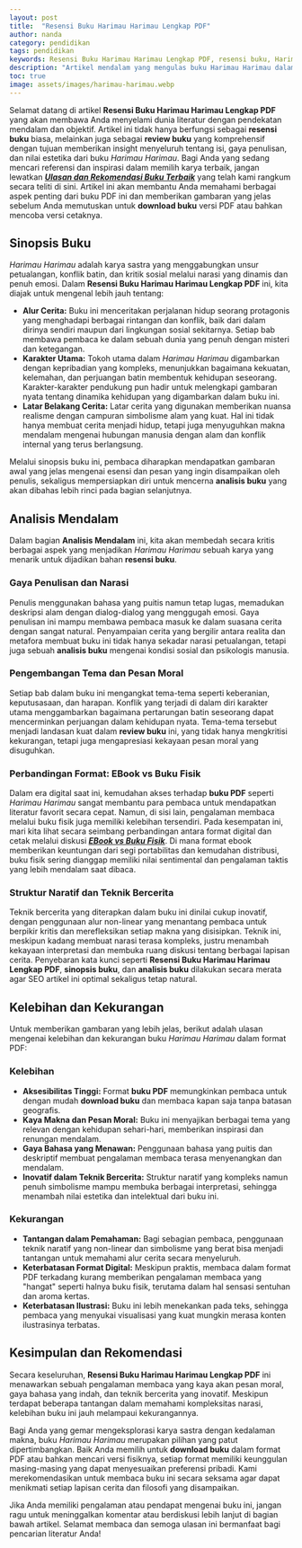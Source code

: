 ```yaml
---
layout: post
title:  "Resensi Buku Harimau Harimau Lengkap PDF"
author: nanda
category: pendidikan
tags: pendidikan
keywords: Resensi Buku Harimau Harimau Lengkap PDF, resensi buku, Harimau Harimau, buku PDF, review buku, analisis buku, sinopsis buku, download buku
description: "Artikel mendalam yang mengulas buku Harimau Harimau dalam format PDF secara komprehensif, membahas sinopsis, analisis mendalam, kelebihan, kekurangan, serta perbandingan EBook vs Buku Fisik."
toc: true
image: assets/images/harimau-harimau.webp
---
```


Selamat datang di artikel **Resensi Buku Harimau Harimau Lengkap PDF** yang akan membawa Anda menyelami dunia literatur dengan pendekatan mendalam dan objektif. Artikel ini tidak hanya berfungsi sebagai **resensi buku** biasa, melainkan juga sebagai **review buku** yang komprehensif dengan tujuan memberikan insight menyeluruh tentang isi, gaya penulisan, dan nilai estetika dari buku *Harimau Harimau*. Bagi Anda yang sedang mencari referensi dan inspirasi dalam memilih karya terbaik, jangan lewatkan ***[Ulasan dan Rekomendasi Buku Terbaik](https://kertaswarna.id)*** yang telah kami rangkum secara teliti di sini. Artikel ini akan membantu Anda memahami berbagai aspek penting dari buku PDF ini dan memberikan gambaran yang jelas sebelum Anda memutuskan untuk **download buku** versi PDF atau bahkan mencoba versi cetaknya.

## Sinopsis Buku

*Harimau Harimau* adalah karya sastra yang menggabungkan unsur petualangan, konflik batin, dan kritik sosial melalui narasi yang dinamis dan penuh emosi. Dalam **Resensi Buku Harimau Harimau Lengkap PDF** ini, kita diajak untuk mengenal lebih jauh tentang:
 
- **Alur Cerita:** Buku ini menceritakan perjalanan hidup seorang protagonis yang menghadapi berbagai rintangan dan konflik, baik dari dalam dirinya sendiri maupun dari lingkungan sosial sekitarnya. Setiap bab membawa pembaca ke dalam sebuah dunia yang penuh dengan misteri dan ketegangan.
- **Karakter Utama:** Tokoh utama dalam *Harimau Harimau* digambarkan dengan kepribadian yang kompleks, menunjukkan bagaimana kekuatan, kelemahan, dan perjuangan batin membentuk kehidupan seseorang. Karakter-karakter pendukung pun hadir untuk melengkapi gambaran nyata tentang dinamika kehidupan yang digambarkan dalam buku ini.
- **Latar Belakang Cerita:** Latar cerita yang digunakan memberikan nuansa realisme dengan campuran simbolisme alam yang kuat. Hal ini tidak hanya membuat cerita menjadi hidup, tetapi juga menyuguhkan makna mendalam mengenai hubungan manusia dengan alam dan konflik internal yang terus berlangsung.

Melalui sinopsis buku ini, pembaca diharapkan mendapatkan gambaran awal yang jelas mengenai esensi dan pesan yang ingin disampaikan oleh penulis, sekaligus mempersiapkan diri untuk mencerna **analisis buku** yang akan dibahas lebih rinci pada bagian selanjutnya.

## Analisis Mendalam

Dalam bagian **Analisis Mendalam** ini, kita akan membedah secara kritis berbagai aspek yang menjadikan *Harimau Harimau* sebuah karya yang menarik untuk dijadikan bahan **resensi buku**. 

### Gaya Penulisan dan Narasi

Penulis menggunakan bahasa yang puitis namun tetap lugas, memadukan deskripsi alam dengan dialog-dialog yang menggugah emosi. Gaya penulisan ini mampu membawa pembaca masuk ke dalam suasana cerita dengan sangat natural. Penyampaian cerita yang bergilir antara realita dan metafora membuat buku ini tidak hanya sekadar narasi petualangan, tetapi juga sebuah **analisis buku** mengenai kondisi sosial dan psikologis manusia.

### Pengembangan Tema dan Pesan Moral

Setiap bab dalam buku ini mengangkat tema-tema seperti keberanian, keputusasaan, dan harapan. Konflik yang terjadi di dalam diri karakter utama menggambarkan bagaimana pertarungan batin seseorang dapat mencerminkan perjuangan dalam kehidupan nyata. Tema-tema tersebut menjadi landasan kuat dalam **review buku** ini, yang tidak hanya mengkritisi kekurangan, tetapi juga mengapresiasi kekayaan pesan moral yang disuguhkan.

### Perbandingan Format: EBook vs Buku Fisik

Dalam era digital saat ini, kemudahan akses terhadap **buku PDF** seperti *Harimau Harimau* sangat membantu para pembaca untuk mendapatkan literatur favorit secara cepat. Namun, di sisi lain, pengalaman membaca melalui buku fisik juga memiliki kelebihan tersendiri. Pada kesempatan ini, mari kita lihat secara seimbang perbandingan antara format digital dan cetak melalui diskusi ***[EBook vs Buku Fisik](https://kertaswarna.id/review/ebook-vs-buku-fisik-kalian-team-yang-mana/)***. Di mana format ebook memberikan keuntungan dari segi portabilitas dan kemudahan distribusi, buku fisik sering dianggap memiliki nilai sentimental dan pengalaman taktis yang lebih mendalam saat dibaca.

### Struktur Naratif dan Teknik Bercerita

Teknik bercerita yang diterapkan dalam buku ini dinilai cukup inovatif, dengan penggunaan alur non-linear yang menantang pembaca untuk berpikir kritis dan merefleksikan setiap makna yang disisipkan. Teknik ini, meskipun kadang membuat narasi terasa kompleks, justru menambah kekayaan interpretasi dan membuka ruang diskusi tentang berbagai lapisan cerita. Penyebaran kata kunci seperti **Resensi Buku Harimau Harimau Lengkap PDF**, **sinopsis buku**, dan **analisis buku** dilakukan secara merata agar SEO artikel ini optimal sekaligus tetap natural.

## Kelebihan dan Kekurangan

Untuk memberikan gambaran yang lebih jelas, berikut adalah ulasan mengenai kelebihan dan kekurangan buku *Harimau Harimau* dalam format PDF:

### Kelebihan

- **Aksesibilitas Tinggi:** Format **buku PDF** memungkinkan pembaca untuk dengan mudah **download buku** dan membaca kapan saja tanpa batasan geografis.
- **Kaya Makna dan Pesan Moral:** Buku ini menyajikan berbagai tema yang relevan dengan kehidupan sehari-hari, memberikan inspirasi dan renungan mendalam.
- **Gaya Bahasa yang Menawan:** Penggunaan bahasa yang puitis dan deskriptif membuat pengalaman membaca terasa menyenangkan dan mendalam.
- **Inovatif dalam Teknik Bercerita:** Struktur naratif yang kompleks namun penuh simbolisme mampu membuka berbagai interpretasi, sehingga menambah nilai estetika dan intelektual dari buku ini.

### Kekurangan

- **Tantangan dalam Pemahaman:** Bagi sebagian pembaca, penggunaan teknik naratif yang non-linear dan simbolisme yang berat bisa menjadi tantangan untuk memahami alur cerita secara menyeluruh.
- **Keterbatasan Format Digital:** Meskipun praktis, membaca dalam format PDF terkadang kurang memberikan pengalaman membaca yang "hangat" seperti halnya buku fisik, terutama dalam hal sensasi sentuhan dan aroma kertas.
- **Keterbatasan Ilustrasi:** Buku ini lebih menekankan pada teks, sehingga pembaca yang menyukai visualisasi yang kuat mungkin merasa konten ilustrasinya terbatas.

## Kesimpulan dan Rekomendasi

Secara keseluruhan, **Resensi Buku Harimau Harimau Lengkap PDF** ini menawarkan sebuah pengalaman membaca yang kaya akan pesan moral, gaya bahasa yang indah, dan teknik bercerita yang inovatif. Meskipun terdapat beberapa tantangan dalam memahami kompleksitas narasi, kelebihan buku ini jauh melampaui kekurangannya. 

Bagi Anda yang gemar mengeksplorasi karya sastra dengan kedalaman makna, buku *Harimau Harimau* merupakan pilihan yang patut dipertimbangkan. Baik Anda memilih untuk **download buku** dalam format PDF atau bahkan mencari versi fisiknya, setiap format memiliki keunggulan masing-masing yang dapat menyesuaikan preferensi pribadi. Kami merekomendasikan untuk membaca buku ini secara seksama agar dapat menikmati setiap lapisan cerita dan filosofi yang disampaikan.

Jika Anda memiliki pengalaman atau pendapat mengenai buku ini, jangan ragu untuk meninggalkan komentar atau berdiskusi lebih lanjut di bagian bawah artikel. Selamat membaca dan semoga ulasan ini bermanfaat bagi pencarian literatur Anda!

